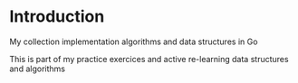 # Introduction

My collection implementation algorithms and data structures in Go

This is part of my practice exercices and active re-learning data structures and algorithms
